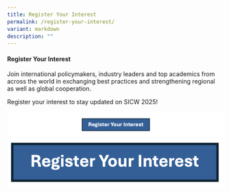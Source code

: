 ```yaml
---
title: Register Your Interest
permalink: /register-your-interest/
variant: markdown
description: ""
---
```

#### **Register Your Interest**

Join international policymakers, industry leaders and top academics from
across the world in exchanging best practices and strengthening regional
as well as global cooperation.

Register your interest to stay updated on SICW 2025!

![](/images/Register_your_interest.png)
![](/images/Register_your_interest_button.png)
